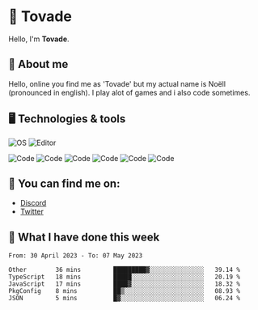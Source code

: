 # 👋 Tovade
Hello, I'm **Tovade**.

## 🤵 About me

Hello, online you find me as 'Tovade' but my actual name is Noëll (pronounced in english). I play alot of games and i also code sometimes.

## 🖥️ Technologies & tools

![OS](https://img.shields.io/badge/OS-Windows-informational?style=flat&logo=OS&logoColor=white&color=2bbc8a)
![Editor](https://img.shields.io/badge/Editor-VScode-informational?style=flat&logo=Editor&logoColor=white&color=2bbc8a)

![Code](https://img.shields.io/badge/Code-Javascript-informational?style=flat&logo=Code&logoColor=white&color=2bbc8a)
![Code](https://img.shields.io/badge/Code-Nodejs-informational?style=flat&logo=Code&logoColor=white&color=2bbc8a)
![Code](https://img.shields.io/badge/Code-Typescript-informational?style=flat&logo=Code&logoColor=white&color=2bbc8a) 
![Code](https://img.shields.io/badge/Code-HTML-informational?style=flat&logo=Code&logoColor=white&color=2bbc8a)
![Code](https://img.shields.io/badge/Code-CSS-informational?style=flat&logo=Code&logoColor=white&color=2bbc8a)
![Code](https://img.shields.io/badge/Code-React-informational?style=flat&logo=Code&logoColor=white&color=2bbc8a)

## 👭 You can find me on:
- [Discord](https://discord.gg/y3eQ8wraD5)
- [Twitter](https://twitter.com/tovados)
## 📰 What I have done this week
<!--START_SECTION:waka-->

```text
From: 30 April 2023 - To: 07 May 2023

Other        36 mins         █████████▓░░░░░░░░░░░░░░░   39.14 %
TypeScript   18 mins         █████░░░░░░░░░░░░░░░░░░░░   20.19 %
JavaScript   17 mins         ████▓░░░░░░░░░░░░░░░░░░░░   18.32 %
PkgConfig    8 mins          ██▒░░░░░░░░░░░░░░░░░░░░░░   08.93 %
JSON         5 mins          █▓░░░░░░░░░░░░░░░░░░░░░░░   06.24 %
```

<!--END_SECTION:waka-->
